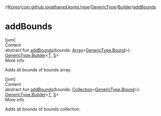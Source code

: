 //[Kores](../../../index.md)/[com.github.jonathanxd.kores.type](../../index.md)/[GenericType](../index.md)/[Builder](index.md)/[addBounds](add-bounds.md)



# addBounds  
[jvm]  
Content  
abstract fun [addBounds](add-bounds.md)(bounds: [Array](https://kotlinlang.org/api/latest/jvm/stdlib/kotlin/-array/index.html)<[GenericType.Bound](../-bound/index.md)>): [GenericType.Builder](index.md)<[T](index.md), [S](index.md)>  
More info  


Adds all bounds of bounds array.

  


[jvm]  
Content  
abstract fun [addBounds](add-bounds.md)(bounds: [Collection](https://kotlinlang.org/api/latest/jvm/stdlib/kotlin.collections/-collection/index.html)<[GenericType.Bound](../-bound/index.md)>): [GenericType.Builder](index.md)<[T](index.md), [S](index.md)>  
More info  


Adds all bounds of bounds collection.

  



